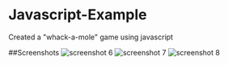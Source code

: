 # Javascript-Example
Created a "whack-a-mole" game using javascript

##Screenshots
![screenshot 6](https://cloud.githubusercontent.com/assets/21373002/22187608/8f77a832-e0d7-11e6-8feb-830e2d070683.png)
![screenshot 7](https://cloud.githubusercontent.com/assets/21373002/22187609/90c1a9ea-e0d7-11e6-93e1-02de217e0ad9.png)
![screenshot 8](https://cloud.githubusercontent.com/assets/21373002/22187610/91b237fc-e0d7-11e6-8ca7-24635d047f93.png)

